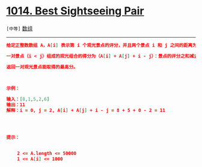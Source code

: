 # [1014. Best Sightseeing Pair](https://leetcode-cn.com/problems/best-sightseeing-pair/)

`[中等]` [数组](https://leetcode-cn.com/tag/array/) 

---

```json
给定正整数数组 A，A[i] 表示第 i 个观光景点的评分，并且两个景点 i 和 j 之间的距离为 j - i。

一对景点（i < j）组成的观光组合的得分为（A[i] + A[j] + i - j）：景点的评分之和减去它们两者之间的距离。

返回一对观光景点能取得的最高分。

 

示例：

输入：[8,1,5,2,6]
输出：11
解释：i = 0, j = 2, A[i] + A[j] + i - j = 8 + 5 + 0 - 2 = 11


 

提示：


	2 <= A.length <= 50000
	1 <= A[i] <= 1000


```
